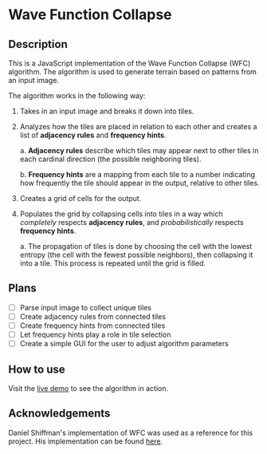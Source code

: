 # Wave Function Collapse

## Description

This is a JavaScript implementation of the Wave Function Collapse (WFC) algorithm. The algorithm is used to generate terrain based on patterns from an input image.

The algorithm works in the following way:

1. Takes in an input image and breaks it down into tiles.

2. Analyzes how the tiles are placed in relation to each other and creates a list of **adjacency rules** and **frequency hints**.

    a. **Adjacency rules** describe which tiles may appear next to other tiles in each cardinal direction (the possible neighboring tiles).

    b. **Frequency hints** are a mapping from each tile to a number indicating how frequently the tile should appear in the output, relative to other tiles.

3. Creates a grid of cells for the output.

4. Populates the grid by collapsing cells into tiles in a way which *completely* respects **adjacency rules**, and *probabilistically* respects **frequency hints**.

    a. The propagation of tiles is done by choosing the cell with the lowest entropy (the cell with the fewest possible neighbors), then collapsing it into a tile. This process is repeated until the grid is filled.

## Plans

- [ ] Parse input image to collect unique tiles
- [ ] Create adjacency rules from connected tiles
- [ ] Create frequency hints from connected tiles
- [ ] Let frequency hints play a role in tile selection
- [ ] Create a simple GUI for the user to adjust algorithm parameters

## How to use

Visit the [live demo](https://nathanhinthorne.github.io/Wave-Function-Collapse/) to see the algorithm in action.

## Acknowledgements

Daniel Shiffman's implementation of WFC was used as a reference for this project. His implementation can be found [here](https://github.com/CodingTrain/Wave-Function-Collapse).

